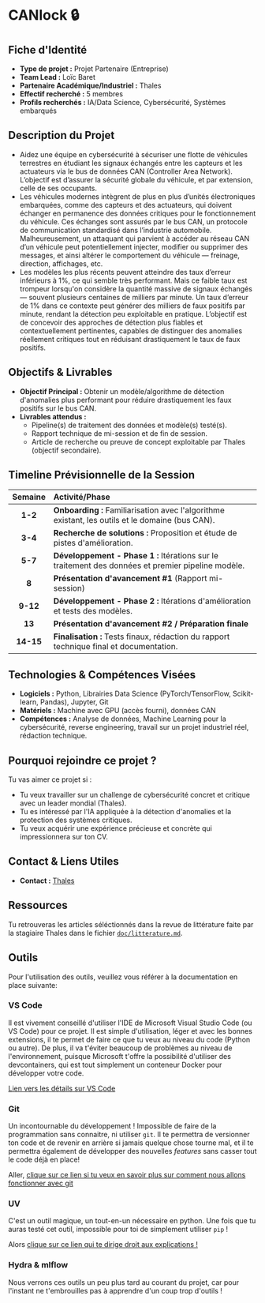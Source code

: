 # CANlock 🔒

## Fiche d'Identité

*   **Type de projet :** Projet Partenaire (Entreprise)
*   **Team Lead :** Loïc Baret
*   **Partenaire Académique/Industriel :** Thales
*   **Effectif recherché :** 5 membres
*   **Profils recherchés :** IA/Data Science, Cybersécurité, Systèmes embarqués

## Description du Projet

- Aidez une équipe en cybersécurité à sécuriser une flotte de véhicules terrestres en étudiant les signaux échangés entre les capteurs et les actuateurs via le bus de données CAN (Controller Area Network). L’objectif est d’assurer la sécurité globale du véhicule, et par extension, celle de ses occupants.
- Les véhicules modernes intègrent de plus en plus d’unités électroniques embarquées, comme des capteurs et des actuateurs, qui doivent échanger en permanence des données critiques pour le fonctionnement du véhicule. Ces échanges sont assurés par le bus CAN, un protocole de communication standardisé dans l’industrie automobile. Malheureusement, un attaquant qui parvient à accéder au réseau CAN d’un véhicule peut potentiellement injecter, modifier ou supprimer des messages, et ainsi altérer le comportement du véhicule — freinage, direction, affichages, etc.
- Les modèles les plus récents peuvent atteindre des taux d’erreur inférieurs à 1%, ce qui semble très performant. Mais ce faible taux est trompeur lorsqu'on considère la quantité massive de signaux échangés — souvent plusieurs centaines de milliers par minute. Un taux d’erreur de 1% dans ce contexte peut générer des milliers de faux positifs par minute, rendant la détection peu exploitable en pratique. L’objectif est de concevoir des approches de détection plus fiables et contextuellement pertinentes, capables de distinguer des anomalies réellement critiques tout en réduisant drastiquement le taux de faux positifs.

## Objectifs & Livrables

*   **Objectif Principal :** Obtenir un modèle/algorithme de détection d'anomalies plus performant pour réduire drastiquement les faux positifs sur le bus CAN.
*   **Livrables attendus :**
    *   Pipeline(s) de traitement des données et modèle(s) testé(s).
    *   Rapport technique de mi-session et de fin de session.
    *   Article de recherche ou preuve de concept exploitable par Thales (objectif secondaire).

## Timeline Prévisionnelle de la Session

| Semaine | Activité/Phase                                                                                     |
| :-----: | :------------------------------------------------------------------------------------------------- |
|  **1-2**  | **Onboarding :** Familiarisation avec l'algorithme existant, les outils et le domaine (bus CAN). |
|  **3-4**  | **Recherche de solutions :** Proposition et étude de pistes d'amélioration.                        |
|  **5-7**  | **Développement - Phase 1 :** Itérations sur le traitement des données et premier pipeline modèle. |
|   **8**   | **Présentation d'avancement #1** (Rapport mi-session)                                              |
| **9-12**  | **Développement - Phase 2 :** Itérations d'amélioration et tests des modèles.                      |
|  **13**   | **Présentation d'avancement #2 / Préparation finale**                                              |
| **14-15** | **Finalisation :** Tests finaux, rédaction du rapport technique final et documentation.            |

## Technologies & Compétences Visées

*   **Logiciels :** Python, Librairies Data Science (PyTorch/TensorFlow, Scikit-learn, Pandas), Jupyter, Git
*   **Matériels :** Machine avec GPU (accès fourni), données CAN
*   **Compétences :** Analyse de données, Machine Learning pour la cybersécurité, reverse engineering, travail sur un projet industriel réel, rédaction technique.

## Pourquoi rejoindre ce projet ?

Tu vas aimer ce projet si :
*   Tu veux travailler sur un challenge de cybersécurité concret et critique avec un leader mondial (Thales).
*   Tu es intéressé par l'IA appliquée à la détection d'anomalies et la protection des systèmes critiques.
*   Tu veux acquérir une expérience précieuse et concrète qui impressionnera sur ton CV.

## Contact & Liens Utiles
*   **Contact :** [Thales](https://www.thalesgroup.com/en)

## Ressources

Tu retrouveras les articles séléctionnés dans la revue de littérature faite par la stagiaire Thales dans le fichier [`doc/litterature.md`](./doc/litterature.md).

## Outils

Pour l'utilisation des outils, veuillez vous référer à la documentation en place suivante:

### VS Code

Il est vivement conseillé d'utiliser l'IDE de Microsoft Visual Studio Code (ou VS Code) pour ce projet. Il est simple d'utilisation, léger et avec les bonnes extensions, il te permet de faire ce que tu veux au niveau du code (Python ou autre). De plus, il va t'éviter beaucoup de problèmes au niveau de l'environnement, puisque Microsoft t'offre la possibilité d'utiliser des devcontainers, qui est tout simplement un conteneur Docker pour développer votre code.

[Lien vers les détails sur VS Code](./doc/vscode.md)

### Git

Un incontournable du développement ! Impossible de faire de la programmation sans connaitre, ni utiliser `git`. Il te permettra de versionner ton code et de revenir en arrière si jamais quelque chose tourne mal, et il te permettra également de développer des nouvelles *features* sans casser tout le code déjà en place!

Aller, [clique sur ce lien si tu veux en savoir plus sur comment nous allons fonctionner avec git](./doc/git.md)

### UV

C'est un outil magique, un tout-en-un nécessaire en python. Une fois que tu auras testé cet outil, impossible pour toi de simplement utiliser `pip` !

Alors [clique sur ce lien qui te dirige droit aux explications !](./doc/uv.md)

### Hydra & mlflow

Nous verrons ces outils un peu plus tard au courant du projet, car pour l'instant ne t'embrouilles pas à apprendre d'un coup trop d'outils !
